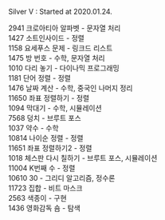 Silver V : Started at 2020.01.24.

2941 크로아티아 알파벳 - 문자열 처리<br>
1427 소트인사이드 - 정렬<br>
1158 요세푸스 문제 - 링크드 리스트<br>
1475 방 번호 - 수학, 문자열 처리<br>
1010 다리 놓기 - 다이나믹 프로그래밍<br>
1181 단어 정렬 - 정렬<br>
1476 날짜 계산 - 수학, 중국인 나머지 정리<br>
11650 좌표 정렬하기 - 정렬<br>
1094 막대기 - 수학, 시뮬레이션<br>
7568 덩치 - 브루트 포스<br>
1037 약수 - 수학<br>
10814 나이순 정렬 - 정렬<br>
11651 좌표 정렬하기2 - 정렬<br>
1018 체스판 다시 칠하기 - 브루트 포스, 시뮬레이션<br>
11004 K번째 수 - 정렬<br>
10610 30 - 그리디 알고리즘, 정수론<br>
11723 집합 - 비트 마스크<br>
2563 색종이 - 구현<br>
1436 영화감독 숌 - 탐색<br>
